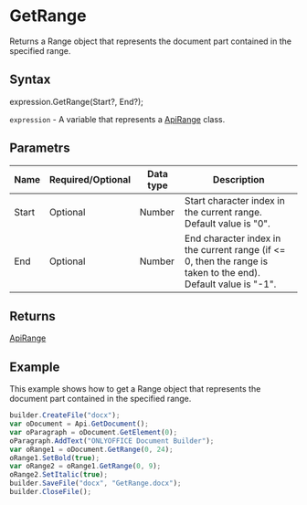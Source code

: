 # GetRange

Returns a Range object that represents the document part contained in the specified range.

## Syntax

expression.GetRange(Start?, End?);

`expression` - A variable that represents a [ApiRange](../ApiRange.md) class.

## Parametrs

| **Name** | **Required/Optional** | **Data type** | **Description** |
| ------------- | ------------- | ------------- | ------------- |
| Start | Optional | Number | Start character index in the current range. Default value is "0". |
| End | Optional | Number | End character index in the current range (if <= 0, then the range is taken to the end). Default value is "-1". |

## Returns

[ApiRange](../ApiRange.md)

## Example

This example shows how to get a Range object that represents the document part contained in the specified range.

```javascript
builder.CreateFile("docx");
var oDocument = Api.GetDocument();
var oParagraph = oDocument.GetElement(0);
oParagraph.AddText("ONLYOFFICE Document Builder");
var oRange1 = oDocument.GetRange(0, 24);
oRange1.SetBold(true);
var oRange2 = oRange1.GetRange(0, 9);
oRange2.SetItalic(true);
builder.SaveFile("docx", "GetRange.docx");
builder.CloseFile();
```